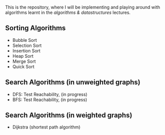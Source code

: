 This is the repository, where I will be implementing
and playing around with algorithms learnt in the *algorithms & datastructures* lectures.

## Sorting Algorithms
- Bubble Sort
- Selection Sort
- Insertion Sort
- Heap Sort
- Merge Sort
- Quick Sort

## Search Algorithms (in unweighted graphs)
- DFS: Test Reachability, (in progress)
- BFS: Test Reachability, (in progress)

## Search Algorithms (in weighted graphs)
- Dijkstra (shortest path algorithm)
